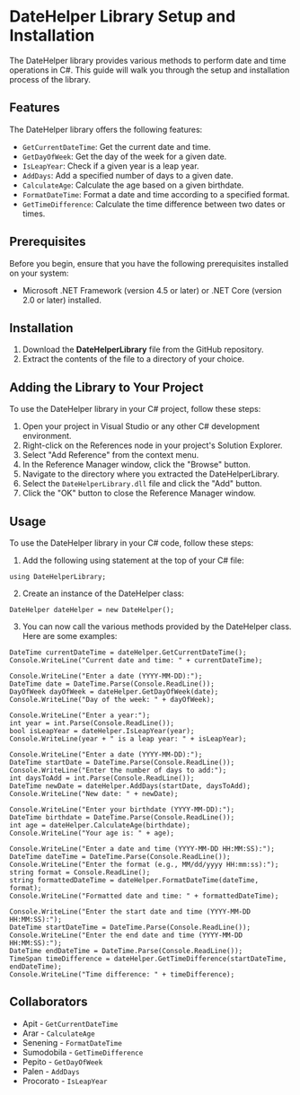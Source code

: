 # DateHelper Library Setup and Installation
The DateHelper library provides various methods to perform date and time operations in C#. This guide will walk you through the setup and installation process of the library.

## Features
The DateHelper library offers the following features:

- `GetCurrentDateTime`: Get the current date and time.
- `GetDayOfWeek`: Get the day of the week for a given date.
- `IsLeapYear`: Check if a given year is a leap year.
- `AddDays`: Add a specified number of days to a given date.
- `CalculateAge`: Calculate the age based on a given birthdate.
- `FormatDateTime`: Format a date and time according to a specified format.
- `GetTimeDifference`: Calculate the time difference between two dates or times.

## Prerequisites
Before you begin, ensure that you have the following prerequisites installed on your system:
- Microsoft .NET Framework (version 4.5 or later) or .NET Core (version 2.0 or later) installed.

## Installation
1. Download the **DateHelperLibrary** file from the GitHub repository.
2. Extract the contents of the file to a directory of your choice.

## Adding the Library to Your Project
To use the DateHelper library in your C# project, follow these steps:

1. Open your project in Visual Studio or any other C# development environment.
2. Right-click on the References node in your project's Solution Explorer.
3. Select "Add Reference" from the context menu.
4. In the Reference Manager window, click the "Browse" button.
5. Navigate to the directory where you extracted the DateHelperLibrary.
6. Select the `DateHelperLibrary.dll` file and click the "Add" button.
7. Click the "OK" button to close the Reference Manager window.

## Usage
To use the DateHelper library in your C# code, follow these steps:
1. Add the following using statement at the top of your C# file:
```
using DateHelperLibrary;
```
2. Create an instance of the DateHelper class:
```
DateHelper dateHelper = new DateHelper();
```
3. You can now call the various methods provided by the DateHelper class. Here are some examples:
```
DateTime currentDateTime = dateHelper.GetCurrentDateTime();
Console.WriteLine("Current date and time: " + currentDateTime);
```
```
Console.WriteLine("Enter a date (YYYY-MM-DD):");
DateTime date = DateTime.Parse(Console.ReadLine());
DayOfWeek dayOfWeek = dateHelper.GetDayOfWeek(date);
Console.WriteLine("Day of the week: " + dayOfWeek);
```
```
Console.WriteLine("Enter a year:");
int year = int.Parse(Console.ReadLine());
bool isLeapYear = dateHelper.IsLeapYear(year);
Console.WriteLine(year + " is a leap year: " + isLeapYear);
```
```
Console.WriteLine("Enter a date (YYYY-MM-DD):");
DateTime startDate = DateTime.Parse(Console.ReadLine());
Console.WriteLine("Enter the number of days to add:");
int daysToAdd = int.Parse(Console.ReadLine());
DateTime newDate = dateHelper.AddDays(startDate, daysToAdd);
Console.WriteLine("New date: " + newDate);
```
```
Console.WriteLine("Enter your birthdate (YYYY-MM-DD):");
DateTime birthdate = DateTime.Parse(Console.ReadLine());
int age = dateHelper.CalculateAge(birthdate);
Console.WriteLine("Your age is: " + age);
```
```
Console.WriteLine("Enter a date and time (YYYY-MM-DD HH:MM:SS):");
DateTime dateTime = DateTime.Parse(Console.ReadLine());
Console.WriteLine("Enter the format (e.g., MM/dd/yyyy HH:mm:ss):");
string format = Console.ReadLine();
string formattedDateTime = dateHelper.FormatDateTime(dateTime, format);
Console.WriteLine("Formatted date and time: " + formattedDateTime);
```
```
Console.WriteLine("Enter the start date and time (YYYY-MM-DD HH:MM:SS):");
DateTime startDateTime = DateTime.Parse(Console.ReadLine());
Console.WriteLine("Enter the end date and time (YYYY-MM-DD HH:MM:SS):");
DateTime endDateTime = DateTime.Parse(Console.ReadLine());
TimeSpan timeDifference = dateHelper.GetTimeDifference(startDateTime, endDateTime);
Console.WriteLine("Time difference: " + timeDifference);
```

## Collaborators
- Apit - `GetCurrentDateTime`
- Arar - `CalculateAge`
- Senening - `FormatDateTime`
- Sumodobila - `GetTimeDifference`
- Pepito - `GetDayOfWeek`
- Palen - `AddDays`
- Procorato - `IsLeapYear`
